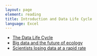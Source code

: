 ```yaml
---
layout: page
element: reading
title: Introduction and Data Life Cycle
language: Excel
---
```


* [The Data Life Cycle](https://www.dataone.org/data-life-cycle)
* [Big data and the future of ecology](http://onlinelibrary.wiley.com/doi/10.1890/120103/full)
* [Scientists losing data at a rapid rate](http://www.nature.com/news/scientists-losing-data-at-a-rapid-rate-1.14416)
